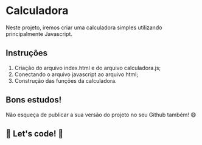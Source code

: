 # Calculadora

Neste projeto, iremos criar uma calculadora simples utilizando principalmente Javascript.

## Instruções

1. Criação do arquivo index.html e do arquivo calculadora.js;
2. Conectando o arquivo javascript ao arquivo html;
3. Construção das funções da calculadora.

## Bons estudos!

Não esqueça de publicar a sua versão do projeto no seu Github também! :smile:

## 🚀 Let's code! 🚀